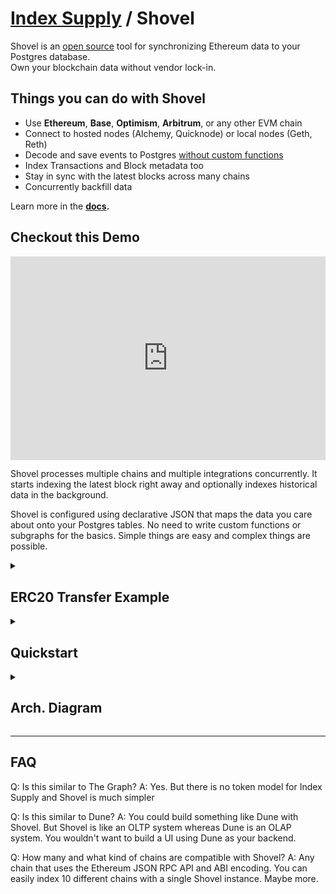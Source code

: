 <title>Index Supply / Shovel</title>

# [Index Supply](/) / Shovel

Shovel is an [open source][1] tool for synchronizing Ethereum data to your Postgres database. \
Own your blockchain data without vendor lock-in.

## Things you can do with Shovel

- Use **Ethereum**, **Base**, **Optimism**, **Arbitrum**, or any other EVM chain
- Connect to hosted nodes (Alchemy, Quicknode) or local nodes (Geth, Reth)
- Decode and save events to Postgres <ins>without custom functions</ins>
- Index Transactions and Block metadata too
- Stay in sync with the latest blocks across many chains
- Concurrently backfill data

Learn more in the **[docs](/shovel/docs).**

## Checkout this Demo

<div style="padding:64.64% 0 0 0;position:relative;"><iframe src="https://player.vimeo.com/video/884276989?badge=0&amp;autopause=0&amp;quality_selector=1&amp;player_id=0&amp;app_id=58479" frameborder="0" allow="autoplay; fullscreen; picture-in-picture" style="position:absolute;top:0;left:0;width:100%;height:100%;" title="Shovel Demo #1"></iframe></div><script src="https://player.vimeo.com/api/player.js"></script>

Shovel processes multiple chains and multiple integrations concurrently. It starts indexing the latest block right away and optionally indexes historical data in the background.

Shovel is configured using declarative JSON that maps the data you care about onto your Postgres tables. No need to write custom functions or subgraphs for the basics. Simple things are easy and complex things are possible.

<details>
	<summary><h2>ERC20 Transfer Example</h2></summary>
	<div class="quickstart">
	<code><pre>
{
  "pg_url": "postgres:///shovel",
  "eth_sources": [
    {
        "name": "mainnet",
        "chain_id": 1,
        "url": "https://ethereum-rpc.publicnode.com"
    },
    {
        "name": "sepolia",
        "chain_id": 11155111,
        "url": "https://ethereum-sepolia-rpc.publicnode.com"
    }
  ],
  "integrations": [
    {
      "name": "tokens",
      "enabled": true,
      "sources": [{"name": "mainnet"}, {"name": "sepolia"}],
      "table": {
        "name": "transfers",
          "columns": [
            {"name": "log_addr", "type": "bytea"},
            {"name": "block_time", "type": "numeric"},
            {"name": "from", "type": "bytea"},
            {"name": "to", "type": "bytea"},
            {"name": "value", "type": "numeric"}
          ]
      },
      "block": [
        {"name": "block_time", "column": "block_time"},
        {
          "name": "log_addr",
          "column": "log_addr",
          "filter_op": "contains",
          "filter_arg": ["a0b86991c6218b36c1d19d4a2e9eb0ce3606eb48"]
        }
      ],
      "event": {
        "name": "Transfer",
        "type": "event",
        "anonymous": false,
        "inputs": [
          {"indexed": true, "name": "from", "type": "address", "column": "from"},
          {"indexed": true, "name": "to", "type": "address", "column": "to"},
          {"indexed": false, "name": "value", "type": "uint256", "column": "value"}
        ]
      }
    }
  ]
}
	</pre></code>
	</div>
	<div class="quickstart">
	<code><pre>
shovel=# select * from transfers limit 1;
-[ RECORD 1 ]------------------------------------------
block_time | 1699912391
f          | \x66a89e05525bc2d4de6973ed2f30015f8ac4f165
t          | \x7e40bfd3d80e060cdd7b8970ec967eb8adf121f9
v          | 227300000
ig_name    | tokens
src_name   | mainnet
block_num  | 18565786
tx_idx     | 17
log_idx    | 0
abi_idx    | 0
log_addr   | \xa0b86991c6218b36c1d19d4a2e9eb0ce3606eb48
	</pre></code>
	</div>
</details>

<details>
    <summary><h2>Quickstart</h2></summary>

```
# assumes you have pg running
createdb shovel

# download demo config file
curl -LO https://raw.githubusercontent.com/indexsupply/code/main/cmd/shovel/demo.json

# download shovel
curl -LO https://indexsupply.net/bin/1.6/darwin/arm64/shovel
chmod +x shovel
./shovel -config demo.json
```
</details>

<details>
	<summary><h2>Arch. Diagram</h2></summary>
	<img src="https://indexsupply.com/shovel-diag.png" />
</details>

<hr />

## FAQ

Q: Is this similar to The Graph?
A: Yes. But there is no token model for Index Supply and Shovel is much simpler

Q: Is this similar to Dune?
A: You could build something like Dune with Shovel. But Shovel is like an OLTP system whereas Dune is an OLAP system. You wouldn't want to build a UI using Dune as your backend.

Q: How many and what kind of chains are compatible with Shovel?
A: Any chain that uses the Ethereum JSON RPC API and ABI encoding. You can easily index 10 different chains with a single Shovel instance. Maybe more.

[1]: https://github.com/indexsupply/code
